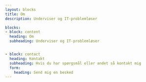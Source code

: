 ```yaml
---
layout: blocks
title: Om
description: Underviser og IT-problemløser

blocks:
- block: content
  heading: Om
  subheading: Underviser og IT-problemløser


- block: contact
  heading: Kontakt
  subheading: Hvis du har spørgsmål eller andet så kontakt mig
  form:
    heading: Send mig en besked
---
```

